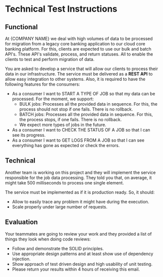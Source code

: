 # Technical Test Instructions

## Functional

At {COMPANY NAME} we deal with high volumes of data to be processed for migration from a legacy core banking application to our cloud core banking platform. For this, clients are expected to use our bulk and batch API's. These API's validate, process, and return statuses. All to enable the clients to test and perform migration of data.

You are asked to develop a service that will allow our clients to process their data in our infrastructure. The service must be delivered as a **REST API** to allow easy integration to other systems. Also, it is required to have the following features for the consumers:

- As a consumer I want to START A TYPE OF JOB so that my data can be processed. For the moment, we support:
  - BULK jobs: Processes all the provided data in sequence. For this, the process should not stop if one fails. There is no rollback.
  - BATCH jobs: Processes all the provided data in sequence. For this, the process stops, if one fails. There is no rollback.
  - We expect more types of jobs in the future.
- As a consumer I want to CHECK THE STATUS OF A JOB so that I can see its progress.
- As a consumer I want to GET LOGS FROM A JOB so that I can see everything has gone as expected or check the errors.

## Technical

Another team is working on this project and they will implement the service responsible for the job data processing. They told you that, on average, it might take 500 milliseconds to process one single element.

The service must be implemented as if it is production ready. So, it should:

- Allow to easily trace any problem it might have during the execution.
- Scale properly under large number of requests.

## Evaluation

Your teammates are going to review your work and they provided a list of things they look when doing code reviews:

- Follow and demonstrate the SOLID principles.
- Use appropriate design patterns and at least show use of dependency injection.
- Show approach of test driven design and high usability of unit testing.
- Please return your results within 4 hours of receiving this email.
